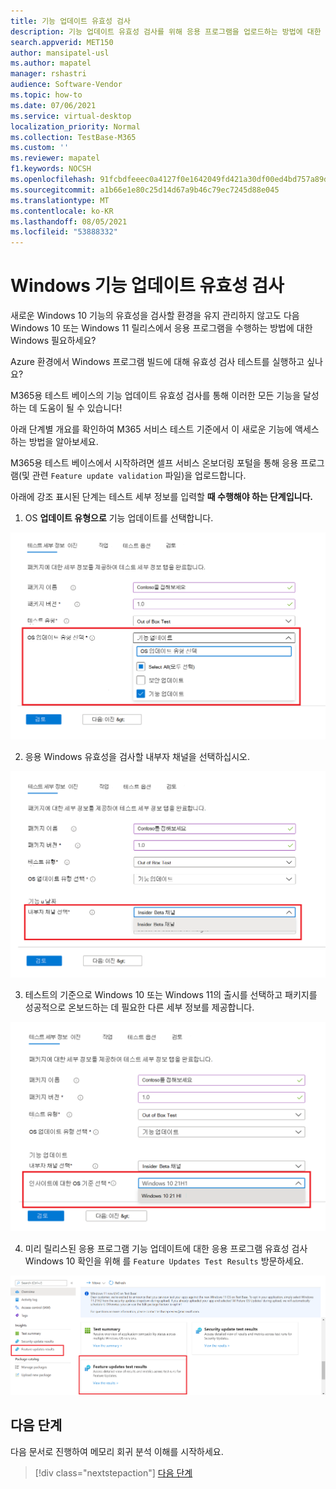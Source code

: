 ```yaml
---
title: 기능 업데이트 유효성 검사
description: 기능 업데이트 유효성 검사를 위해 응용 프로그램을 업로드하는 방법에 대한 세부 정보
search.appverid: MET150
author: mansipatel-usl
ms.author: mapatel
manager: rshastri
audience: Software-Vendor
ms.topic: how-to
ms.date: 07/06/2021
ms.service: virtual-desktop
localization_priority: Normal
ms.collection: TestBase-M365
ms.custom: ''
ms.reviewer: mapatel
f1.keywords: NOCSH
ms.openlocfilehash: 91fcbdfeeec0a4127f0e1642049fd421a30df00ed4bd757a89d582015d477fc6
ms.sourcegitcommit: a1b66e1e80c25d14d67a9b46c79ec7245d88e045
ms.translationtype: MT
ms.contentlocale: ko-KR
ms.lasthandoff: 08/05/2021
ms.locfileid: "53888332"
---
```

# <a name="windows-feature-update-validation"></a>Windows 기능 업데이트 유효성 검사

새로운 Windows 10 기능의 유효성을 검사할 환경을 유지 관리하지 않고도 다음 Windows 10 또는 Windows 11 릴리스에서 응용 프로그램을 수행하는 방법에 대한 Windows 필요하세요? 

Azure 환경에서 Windows 프로그램 빌드에 대해 유효성 검사 테스트를 실행하고 싶나요?

 M365용 테스트 베이스의 기능 업데이트 유효성 검사를 통해 이러한 모든 기능을 달성하는 데 도움이 될 수 있습니다!

아래 단계별 개요를 확인하여 M365 서비스 테스트 기준에서 이 새로운 기능에 액세스하는 방법을 알아보세요.

M365용 테스트 베이스에서 시작하려면 셀프 서비스 온보더링 포털을 통해 응용 프로그램(및 관련 ```Feature update validation``` 파일)을 업로드합니다. 

아래에 강조 표시된 단계는 테스트 세부 정보를 입력할 **때 수행해야 하는 단계입니다.**

1. OS **업데이트 유형으로** 기능 업데이트를 선택합니다.

![기능 업데이트 유효성 검사 OS 유형](Media/Feature-update-validation-01.png)

2. 응용 Windows 유효성을 검사할 내부자 채널을 선택하십시오.  

![기능 업데이트 유효성 검사. Insider 베타 채널 선택](Media/Feature-update-validation-02.png)

3. 테스트의 기준으로 Windows 10 또는 Windows 11의 출시를 선택하고 패키지를 성공적으로 온보드하는 데 필요한 다른 세부 정보를 제공합니다.

![릴리스된 버전의 Windows 10 및 11에서 Windows 업데이트 유효성 검사](Media/Feature-update-validation-03.png)

4. 미리 릴리스된 응용 프로그램 기능 업데이트에 대한 응용 프로그램 유효성 검사 Windows 10 확인을 위해 를 ```Feature Updates Test Results``` 방문하세요.

![기능 업데이트 유효성 검사를 통해 결과를 빠르게 검토할 수 있습니다.](Media/Feature-update-validation-04.png)


## <a name="next-steps"></a>다음 단계

다음 문서로 진행하여 메모리 회귀 분석 이해를 시작하세요.
> [!div class="nextstepaction"]
> [다음 단계](memory.md)

<!---
Add button for next page
-->
